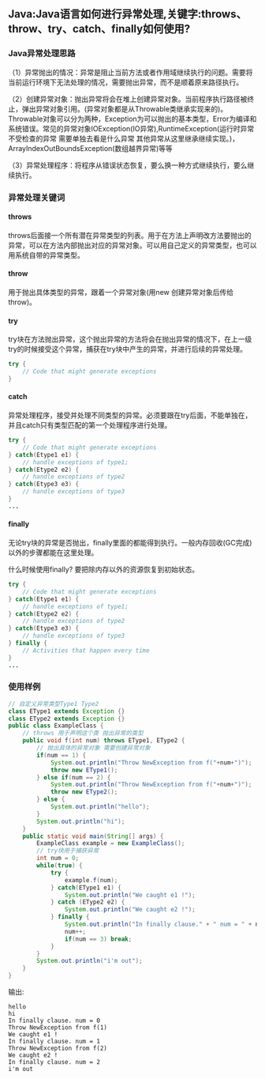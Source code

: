 ## Java:Java语言如何进行异常处理,关键字:throws、throw、try、catch、finally如何使用?

### Java异常处理思路

（1）异常抛出的情况：异常是阻止当前方法或者作用域继续执行的问题。需要将当前运行环境下无法处理的情况，需要抛出异常，而不是顺着原来路径执行。

（2）创建异常对象：抛出异常将会在堆上创建异常对象。当前程序执行路径被终止，弹出异常对象引用。(异常对象都是从Throwable类继承实现来的)。Throwable对象可以分为两种，Exception为可以抛出的基本类型，Error为编译和系统错误。常见的异常对象IOException(IO异常),RuntimeException(运行时异常 不受检查的异常 需要单独去看是什么异常 其他异常从这里继承继续实现。)，ArrayIndexOutBoundsException(数组越界异常)等等

（3）异常处理程序：将程序从错误状态恢复，要么换一种方式继续执行，要么继续执行。

### 异常处理关键词

#### throws

throws后面接一个所有潜在异常类型的列表。用于在方法上声明改方法要抛出的异常，可以在方法内部抛出对应的异常对象。可以用自己定义的异常类型，也可以用系统自带的异常类型。

#### throw

用于抛出具体类型的异常，跟着一个异常对象(用new 创建异常对象后传给throw)。

#### try

try块在方法抛出异常，这个抛出异常的方法将会在抛出异常的情况下，在上一级try的时候接受这个异常，捕获在try块中产生的异常，并进行后续的异常处理。

```java
try {
    // Code that might generate exceptions
}
```

#### catch

异常处理程序，接受并处理不同类型的异常。必须要跟在try后面，不能单独在，并且catch只有类型匹配的第一个处理程序进行处理。

```java
try {
	// Code that might generate exceptions
} catch(Etype1 e1) {
	// handle exceptions of type1;
} catch(Etype2 e2) {
	// handle exceptions of type2
} catch(Etype3 e3) {
	// handle exceptions of type3
}
...
```

#### finally

无论try块的异常是否抛出，finally里面的都能得到执行。一般内存回收(GC完成)以外的步骤都能在这里处理。

什么时候使用finally? 要把除内存以外的资源恢复到初始状态。

```java
try {
	// Code that might generate exceptions
} catch(Etype1 e1) {
	// handle exceptions of type1;
} catch(Etype2 e2) {
	// handle exceptions of type2
} catch(Etype3 e3) {
	// handle exceptions of type3
} finally {
    // Activities that happen every time
}
...
```



### 使用样例

```java
// 自定义异常类型Type1 Type2
class EType1 extends Exception {}
class EType2 extends Exception {}
public class ExampleClass {
    // throws 用于声明这个类 抛出异常的类型
    public void f(int num) throws EType1, EType2 {
        // 抛出具体的异常对象 需要创建异常对象
        if(num == 1) {
            System.out.println("Throw NewException from f("+num+")");
            throw new EType1();
        } else if(num == 2) {
            System.out.println("Throw NewException from f("+num+")");
            throw new EType2();
        } else {
            System.out.println("hello");
        }
        System.out.println("hi");
    }
    public static void main(String[] args) {
        ExampleClass example = new ExampleClass();
        // try块用于捕获异常
        int num = 0;
        while(true) {
            try {
                example.f(num);
            } catch(EType1 e1) {
                System.out.println("We caught e1 !");
            } catch (EType2 e2) {
                System.out.println("We caught e2 !");
            } finally {
                System.out.println("In finally clause." + " num = " + num);
                num++;
                if(num == 3) break;
            }
        }
        System.out.println("i'm out");
    }
}
```

输出:

```
hello
hi
In finally clause. num = 0
Throw NewException from f(1)
We caught e1 !
In finally clause. num = 1
Throw NewException from f(2)
We caught e2 !
In finally clause. num = 2
i'm out
```



